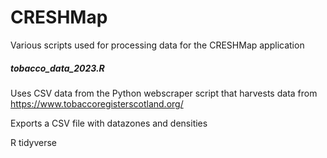 # CRESHMap

Various scripts used for processing data for the CRESHMap application

##### tobacco_data_2023.R

Uses CSV data from the Python webscraper script that harvests data from https://www.tobaccoregisterscotland.org/

Exports a CSV file with datazones and densities

R tidyverse
